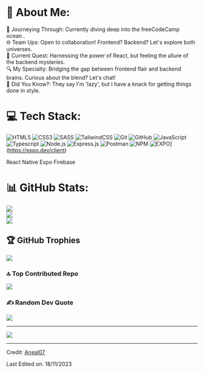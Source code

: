 # 💫 About Me:
🚀 Journeying Through: Currently diving deep into the freeCodeCamp ocean..<br>🌐 Team Ups: Open to collaboration! Frontend? Backend? Let's explore both universes.<br>📘 Current Quest: Harnessing the power of React, but feeling the allure of the backend mysteries.<br>🔍 My Specialty: Bridging the gap between frontend flair and backend brains. Curious about the blend? Let's chat!<br>🌟 Did You Know?: They say I'm 'lazy', but I have a knack for getting things done in style.



# 💻 Tech Stack:
![HTML5](https://img.shields.io/badge/html5-%23E34F26.svg?style=for-the-badge&logo=html5&logoColor=white) ![CSS3](https://img.shields.io/badge/css3-%231572B6.svg?style=for-the-badge&logo=css3&logoColor=white)  ![SASS](https://img.shields.io/badge/SASS-hotpink.svg?style=for-the-badge&logo=SASS&logoColor=white) ![TailwindCSS](https://img.shields.io/badge/tailwindcss-%2338B2AC.svg?style=for-the-badge&logo=tailwind-css&logoColor=white) ![Git](https://img.shields.io/badge/Git-%23F05033.svg?style=for-the-badge&logo=git&logoColor=white)
![GitHub](https://img.shields.io/badge/GitHub-%23121011.svg?style=for-the-badge&logo=github&logoColor=white) ![JavaScript](https://img.shields.io/badge/javascript-%23323330.svg?style=for-the-badge&logo=javascript&logoColor=%23F7DF1E) ![Typescript](https://img.shields.io/badge/TypeScript-007ACC?style=for-the-badge&logo=typescript&logoColor=white) ![Node.js](https://img.shields.io/badge/Node.js-%234ea94b.svg?style=for-the-badge&logo=node.js&logoColor=white)
![Express.js](https://img.shields.io/badge/Express.js-%23404d59.svg?style=for-the-badge&logo=express&logoColor=white) ![Postman](https://img.shields.io/badge/Postman-FF6C37?style=for-the-badge&logo=postman&logoColor=white)
![NPM](https://img.shields.io/badge/NPM-%23CB3837.svg?style=for-the-badge&logo=npm&logoColor=white) ![EXPO](https://img.shields.io/badge/Runs%20with%20Expo%20Go-000.svg?style=flat-square&logo=EXPO&labelColor=f3f3f3&logoColor=000)](https://expo.dev/client)


React Native
Expo
Firebase

# 📊 GitHub Stats:
![](https://github-readme-stats.vercel.app/api?username=FacundoPalomanes&theme=dark&hide_border=false&include_all_commits=false&count_private=false)<br/>
![](https://github-readme-streak-stats.herokuapp.com/?user=FacundoPalomanes&theme=dark&hide_border=false)<br/>
![](https://github-readme-stats.vercel.app/api/top-langs/?username=FacundoPalomanes&theme=dark&hide_border=false&include_all_commits=false&count_private=false&layout=compact)

## 🏆 GitHub Trophies
![](https://github-profile-trophy.vercel.app/?username=FacundoPalomanes&theme=onedark&no-frame=true&no-bg=false&margin-w=4)

### 🔝 Top Contributed Repo
![](https://github-contributor-stats.vercel.app/api?username=FacundoPalomanes&limit=5&theme=tokyonight&combine_all_yearly_contributions=true)

### ✍️ Random Dev Quote
![](https://quotes-github-readme.vercel.app/api?type=horizontal&theme=radical)

---
[![](https://visitcount.itsvg.in/api?id=Aneal07&icon=2&color=4)](https://visitcount.itsvg.in)

------

Credit: [Aneal07](https://github.com/Aneal07)

Last Edited on: 18/11/2023
